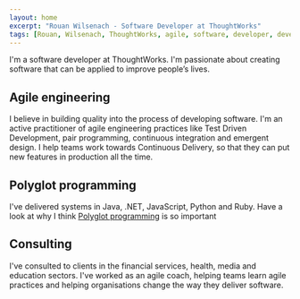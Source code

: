 ```yaml
---
layout: home
excerpt: "Rouan Wilsenach - Software Developer at ThoughtWorks"
tags: [Rouan, Wilsenach, ThoughtWorks, agile, software, developer, development, continuous, delivery]
---
```


I'm a software developer at ThoughtWorks. I'm passionate about creating software that can be applied to improve people’s lives.

## Agile engineering

I believe in building quality into the process of developing software. I'm an active practitioner of agile engineering practices like Test Driven Development, pair programming, continuous integration and emergent design. I help teams work towards Continuous Delivery, so that they can put new features in production all the time.

## Polyglot programming

I've delivered systems in Java, .NET, JavaScript, Python and Ruby. Have a look at why I think [Polyglot  programming](http://thoughtworks.github.io/p2/issue09/hire-polyglot/) is so important

## Consulting

I've consulted to clients in the financial services, health, media and education sectors. I've worked as an agile coach, helping teams learn agile practices and helping organisations change the way they deliver software.
